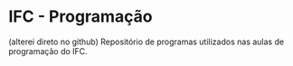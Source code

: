 # IFC - Programação
(alterei direto no github) Repositório de programas utilizados nas aulas de programação do IFC.
